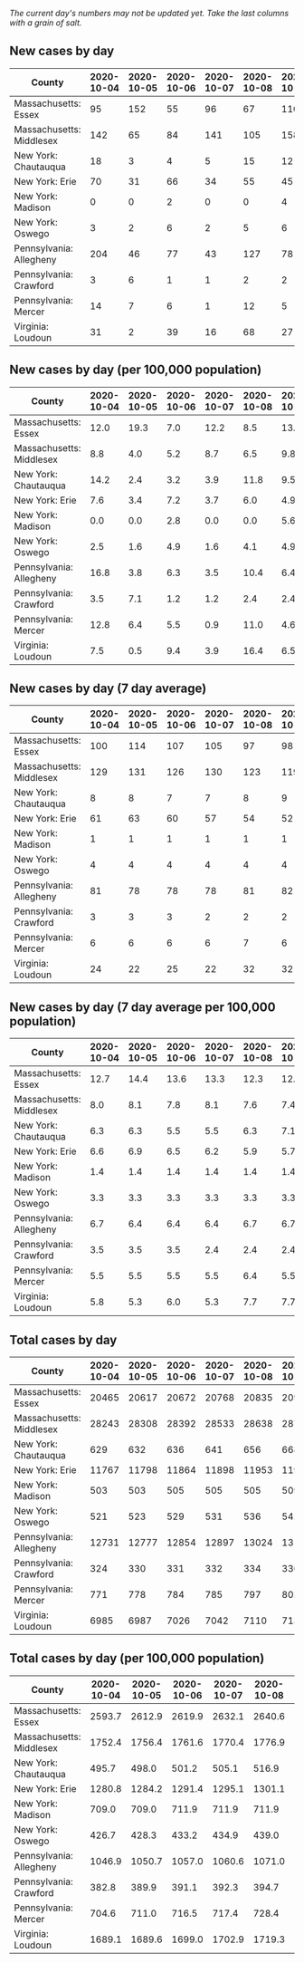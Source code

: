 _The current day's numbers may not be updated yet. Take the last columns with a grain of salt._
## New cases by day

| County | 2020-10-04 | 2020-10-05 | 2020-10-06 | 2020-10-07 | 2020-10-08 | 2020-10-09 | 2020-10-10 |
| --- | --- | --- | --- | --- | --- | --- | --- |
| Massachusetts: Essex | 95 | 152 | 55 | 96 | 67 | 110 |  |
| Massachusetts: Middlesex | 142 | 65 | 84 | 141 | 105 | 158 |  |
| New York: Chautauqua | 18 | 3 | 4 | 5 | 15 | 12 | 14 |
| New York: Erie | 70 | 31 | 66 | 34 | 55 | 45 | 57 |
| New York: Madison | 0 | 0 | 2 | 0 | 0 | 4 |  |
| New York: Oswego | 3 | 2 | 6 | 2 | 5 | 6 | 5 |
| Pennsylvania: Allegheny | 204 | 46 | 77 | 43 | 127 | 78 | 81 |
| Pennsylvania: Crawford | 3 | 6 | 1 | 1 | 2 | 2 | 6 |
| Pennsylvania: Mercer | 14 | 7 | 6 | 1 | 12 | 5 | 20 |
| Virginia: Loudoun | 31 | 2 | 39 | 16 | 68 | 27 | 44 |

## New cases by day (per 100,000 population)

| County | 2020-10-04 | 2020-10-05 | 2020-10-06 | 2020-10-07 | 2020-10-08 | 2020-10-09 | 2020-10-10 |
| --- | --- | --- | --- | --- | --- | --- | --- |
| Massachusetts: Essex | 12.0 | 19.3 | 7.0 | 12.2 | 8.5 | 13.9 |  |
| Massachusetts: Middlesex | 8.8 | 4.0 | 5.2 | 8.7 | 6.5 | 9.8 |  |
| New York: Chautauqua | 14.2 | 2.4 | 3.2 | 3.9 | 11.8 | 9.5 | 11.0 |
| New York: Erie | 7.6 | 3.4 | 7.2 | 3.7 | 6.0 | 4.9 | 6.2 |
| New York: Madison | 0.0 | 0.0 | 2.8 | 0.0 | 0.0 | 5.6 |  |
| New York: Oswego | 2.5 | 1.6 | 4.9 | 1.6 | 4.1 | 4.9 | 4.1 |
| Pennsylvania: Allegheny | 16.8 | 3.8 | 6.3 | 3.5 | 10.4 | 6.4 | 6.7 |
| Pennsylvania: Crawford | 3.5 | 7.1 | 1.2 | 1.2 | 2.4 | 2.4 | 7.1 |
| Pennsylvania: Mercer | 12.8 | 6.4 | 5.5 | 0.9 | 11.0 | 4.6 | 18.3 |
| Virginia: Loudoun | 7.5 | 0.5 | 9.4 | 3.9 | 16.4 | 6.5 | 10.6 |

## New cases by day (7 day average)

| County | 2020-10-04 | 2020-10-05 | 2020-10-06 | 2020-10-07 | 2020-10-08 | 2020-10-09 | 2020-10-10 |
| --- | --- | --- | --- | --- | --- | --- | --- |
| Massachusetts: Essex | 100 | 114 | 107 | 105 | 97 | 98 |  |
| Massachusetts: Middlesex | 129 | 131 | 126 | 130 | 123 | 119 |  |
| New York: Chautauqua | 8 | 8 | 7 | 7 | 8 | 9 | 10 |
| New York: Erie | 61 | 63 | 60 | 57 | 54 | 52 | 51 |
| New York: Madison | 1 | 1 | 1 | 1 | 1 | 1 |  |
| New York: Oswego | 4 | 4 | 4 | 4 | 4 | 4 | 4 |
| Pennsylvania: Allegheny | 81 | 78 | 78 | 78 | 81 | 82 | 94 |
| Pennsylvania: Crawford | 3 | 3 | 3 | 2 | 2 | 2 | 3 |
| Pennsylvania: Mercer | 6 | 6 | 6 | 6 | 7 | 6 | 9 |
| Virginia: Loudoun | 24 | 22 | 25 | 22 | 32 | 32 | 32 |

## New cases by day (7 day average per 100,000 population)

| County | 2020-10-04 | 2020-10-05 | 2020-10-06 | 2020-10-07 | 2020-10-08 | 2020-10-09 | 2020-10-10 |
| --- | --- | --- | --- | --- | --- | --- | --- |
| Massachusetts: Essex | 12.7 | 14.4 | 13.6 | 13.3 | 12.3 | 12.4 |  |
| Massachusetts: Middlesex | 8.0 | 8.1 | 7.8 | 8.1 | 7.6 | 7.4 |  |
| New York: Chautauqua | 6.3 | 6.3 | 5.5 | 5.5 | 6.3 | 7.1 | 7.9 |
| New York: Erie | 6.6 | 6.9 | 6.5 | 6.2 | 5.9 | 5.7 | 5.6 |
| New York: Madison | 1.4 | 1.4 | 1.4 | 1.4 | 1.4 | 1.4 |  |
| New York: Oswego | 3.3 | 3.3 | 3.3 | 3.3 | 3.3 | 3.3 | 3.3 |
| Pennsylvania: Allegheny | 6.7 | 6.4 | 6.4 | 6.4 | 6.7 | 6.7 | 7.7 |
| Pennsylvania: Crawford | 3.5 | 3.5 | 3.5 | 2.4 | 2.4 | 2.4 | 3.5 |
| Pennsylvania: Mercer | 5.5 | 5.5 | 5.5 | 5.5 | 6.4 | 5.5 | 8.2 |
| Virginia: Loudoun | 5.8 | 5.3 | 6.0 | 5.3 | 7.7 | 7.7 | 7.7 |

## Total cases by day

| County | 2020-10-04 | 2020-10-05 | 2020-10-06 | 2020-10-07 | 2020-10-08 | 2020-10-09 | 2020-10-10 |
| --- | --- | --- | --- | --- | --- | --- | --- |
| Massachusetts: Essex | 20465 | 20617 | 20672 | 20768 | 20835 | 20945 |  |
| Massachusetts: Middlesex | 28243 | 28308 | 28392 | 28533 | 28638 | 28796 |  |
| New York: Chautauqua | 629 | 632 | 636 | 641 | 656 | 668 | 682 |
| New York: Erie | 11767 | 11798 | 11864 | 11898 | 11953 | 11998 | 12055 |
| New York: Madison | 503 | 503 | 505 | 505 | 505 | 509 |  |
| New York: Oswego | 521 | 523 | 529 | 531 | 536 | 542 | 547 |
| Pennsylvania: Allegheny | 12731 | 12777 | 12854 | 12897 | 13024 | 13102 | 13183 |
| Pennsylvania: Crawford | 324 | 330 | 331 | 332 | 334 | 336 | 342 |
| Pennsylvania: Mercer | 771 | 778 | 784 | 785 | 797 | 802 | 822 |
| Virginia: Loudoun | 6985 | 6987 | 7026 | 7042 | 7110 | 7137 | 7181 |

## Total cases by day (per 100,000 population)

| County | 2020-10-04 | 2020-10-05 | 2020-10-06 | 2020-10-07 | 2020-10-08 | 2020-10-09 | 2020-10-10 |
| --- | --- | --- | --- | --- | --- | --- | --- |
| Massachusetts: Essex | 2593.7 | 2612.9 | 2619.9 | 2632.1 | 2640.6 | 2654.5 |  |
| Massachusetts: Middlesex | 1752.4 | 1756.4 | 1761.6 | 1770.4 | 1776.9 | 1786.7 |  |
| New York: Chautauqua | 495.7 | 498.0 | 501.2 | 505.1 | 516.9 | 526.4 | 537.4 |
| New York: Erie | 1280.8 | 1284.2 | 1291.4 | 1295.1 | 1301.1 | 1306.0 | 1312.2 |
| New York: Madison | 709.0 | 709.0 | 711.9 | 711.9 | 711.9 | 717.5 |  |
| New York: Oswego | 426.7 | 428.3 | 433.2 | 434.9 | 439.0 | 443.9 | 448.0 |
| Pennsylvania: Allegheny | 1046.9 | 1050.7 | 1057.0 | 1060.6 | 1071.0 | 1077.4 | 1084.1 |
| Pennsylvania: Crawford | 382.8 | 389.9 | 391.1 | 392.3 | 394.7 | 397.0 | 404.1 |
| Pennsylvania: Mercer | 704.6 | 711.0 | 716.5 | 717.4 | 728.4 | 732.9 | 751.2 |
| Virginia: Loudoun | 1689.1 | 1689.6 | 1699.0 | 1702.9 | 1719.3 | 1725.8 | 1736.5 |
